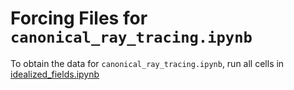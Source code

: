 # Forcing Files for `canonical_ray_tracing.ipynb`
To obtain the data for `canonical_ray_tracing.ipynb`, run all cells in [idealized_fields.ipynb](../idealized_fields.ipynb)